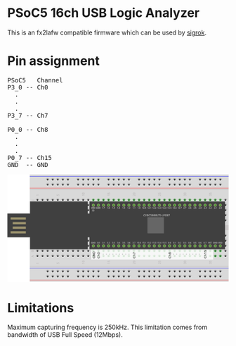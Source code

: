 # PSoC5 16ch USB Logic Analyzer
This is an fx2lafw compatible firmware which can be used by [sigrok](https://sigrok.org/).

# Pin assignment

<pre>
PSoC5   Channel
P3_0 -- Ch0
  .
  .
  .
P3_7 -- Ch7

P0_0 -- Ch8
  .
  .
  .
P0_7 -- Ch15
GND  -- GND
</pre>

![Pin Assign](https://github.com/MinatsuT/PSoC5_USB_LogicAnalyzer/blob/master/PSoC5_LogicAnalyzer.png?raw=true)

# Limitations
Maximum capturing frequency is 250kHz. This limitation comes from bandwidth of USB Full Speed (12Mbps).
